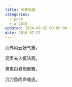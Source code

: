 ```yaml
---
title: 欣泰电器
categories:
  - poem
  - a-2015
updated: 2024-09-02 00:00:00
date: 2016-07-27
---
```


山外风云妖气重，

洞里夫人摄法高。

累累白骨能起舞，

刀刀鱼肉命难逃。